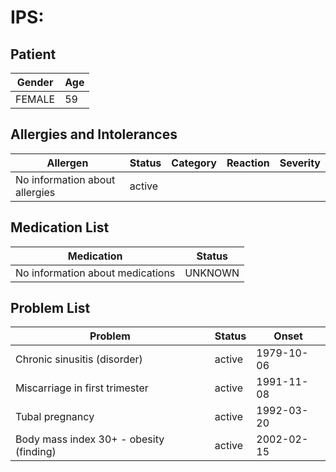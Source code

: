 # IPS:

## Patient

|Gender|Age|
|---|---|
|FEMALE|59|

## Allergies and Intolerances

|Allergen|Status|Category|Reaction|Severity|
|---|---|---|---|---|
|No information about allergies|active||||

## Medication List

|Medication|Status|
|---|---|
|No information about medications|UNKNOWN|

## Problem List

|Problem|Status|Onset|
|---|---|---|
|Chronic sinusitis (disorder)|active|1979-10-06|
|Miscarriage in first trimester|active|1991-11-08|
|Tubal pregnancy|active|1992-03-20|
|Body mass index 30+ - obesity (finding)|active|2002-02-15|
